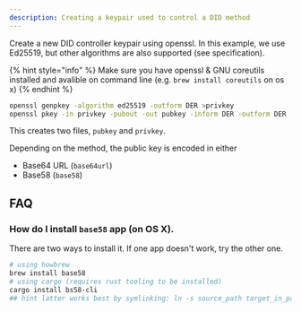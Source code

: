 ```yaml
---
description: Creating a keypair used to control a DID method
---
```


Create a new DID controller keypair using openssl. In this example, we use Ed25519, but other algorithms are also supported (see specification).

{% hint style="info" %}
Make sure you have openssl & GNU coreutils installed and avalible on command line (e.g. `brew install coreutils` on os x)
{% endhint %}

```bash
openssl genpkey -algorithm ed25519 -outform DER >privkey
openssl pkey -in privkey -pubout -out pubkey -inform DER -outform DER
```

This creates two files, `pubkey` and `privkey`.

Depending on the method, the public key is encoded in either

- Base64 URL (`base64url`)
- Base58 (`base58`)

## FAQ

### How do I install `base58` app (on OS X).
There are two ways to install it. If one app doesn't work, try the other one.

```bash
# using howbrew
brew install base58
# using cargo (requires rust tooling to be installed)
cargo install bs58-cli
## hint latter works best by symlinking: ln -s source_path target_in_path/base58
```